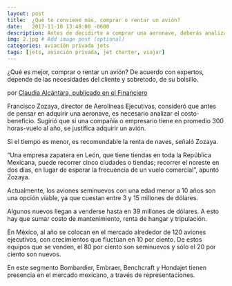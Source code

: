 ```yaml
---
layout: post
title:  ¿Qué te conviene más, comprar o rentar un avión?
date:   2017-11-10 13:48:00 -0600
description: Antes de decidirte a comprar una aeronave, deberás analizar cuales son tus necesidades y si está al alcance de tu bolsillo; si una compañía o empresario tiene en promedio 300 horas-vuelo al año, se justifica adquirir un avión, pero si el tiempo es menor, es recomendable rentar,  consideraron expertos. 700. # Add post description (optional)
img: 2.jpg # Add image post (optional)
categories: aviación privada jets
tags: [jets, aviación privada, jet charter, viajar]
---
```


¿Qué es mejor, comprar o rentar un avión? De acuerdo con expertos, depende de las necesidades del cliente y sobretodo, de su bolsillo.

por [Claudia Alcántara, publicado en el Financiero](http://www.elfinanciero.com.mx/empresas/que-te-conviene-mas-comprar-o-rentar-un-avion.html)


Francisco Zozaya, director de Aerolíneas Ejecutivas, consideró que antes de pensar en adquirir una aeronave, es necesario analizar el costo-beneficio. Sugirió que si una compañía o empresario tiene en promedio 300 horas-vuelo al año, se justifica adquirir un avión.

Si el tiempo es menor, es recomendable la renta de naves, señaló Zozaya.

“Una empresa zapatera en León, que tiene tiendas en toda la República Mexicana, puede recorrer cinco ciudades o tiendas; recorrer el noreste en dos días, en lugar de esperar la frecuencia de un vuelo comercial”, apuntó Zozaya.

Actualmente, los aviones seminuevos con una edad menor a 10 años son una opción viable, ya que cuestan entre 3 y 15 millones de dólares.

Algunos nuevos llegan a venderse hasta en 39 millones de dólares. A esto hay que sumar costo de mantenimiento, renta de hangar y tripulación.

En México, al año se colocan en el mercado alrededor de 120 aviones ejecutivos, con crecimientos que fluctúan en 10 por ciento. De estos equipos que se venden, el 80 por ciento son seminuevos y sólo el 20 por ciento son nuevos.

En este segmento Bombardier, Embraer, Benchcraft y Hondajet tienen presencia en el mercado mexicano, a través de representaciones.
